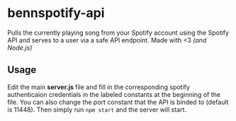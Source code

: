 # bennspotify-api
Pulls the currently playing song from your Spotify account using the Spotify API and serves to a user via a safe API endpoint.
Made with <3 *(and Node.js)*

## Usage
Edit the main **server.js** file and fill in the corresponding spotify authenticaion credentials in the labeled constants at the beginning of the file. You can also change the port constant that the API is binded to (default is 11448). Then simply run `npm start` and the server will start.
